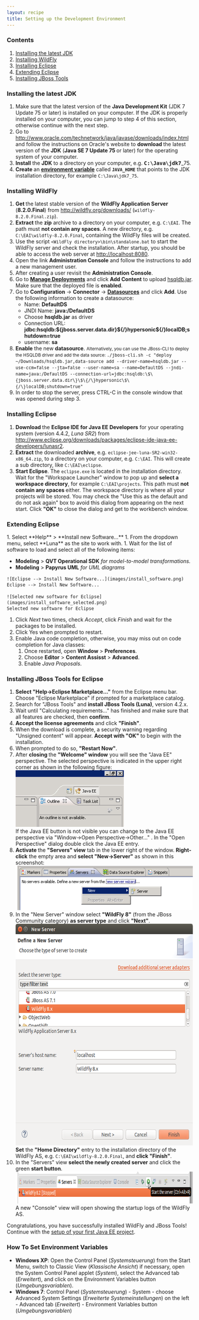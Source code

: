 ```yaml
---
layout: recipe
title: Setting up the Development Environment
---
```

<h3>Contents</h3>
<ol>
<li><a href="#jdk">Installing the latest JDK</a></li>
<li><a href="#wildfly">Installing WildFly</a></li>
<li><a href="#eclipse">Installing Eclipse</a></li>
<li><a href="#plugins">Extending Eclipse</a></li>
<li><a href="#jbosstools">Installing JBoss Tools</a></li>
</ol>
<h3><a id="jdk" name="jdk"></a>Installing the latest JDK</h3>
<ol>
<li>Make sure that the latest version of the <b>Java Development Kit</b> (JDK 7 Update 75 or later) is installed on your computer. If the JDK is properly installed on your computer, you can jump to step 4 of this section, otherwise continue with the next step.</li>
<li>Go to <a href="http://www.oracle.com/technetwork/java/javase/downloads/index.html">http://www.oracle.com/technetwork/java/javase/downloads/index.html</a> and follow the instructions on Oracle's website to <b>download </b>the latest version of the <b>JDK</b> (<b>Java SE 7 Update 75 </b>or later) for the operating system of your computer.</li>
<li><b>Install</b> the <b>JDK</b> to a directory on your computer, e.g. <b><tt>C:\Java\jdk7</tt></b>_75.</li>
<li><b>Create </b>an <a class="int" href="#envvar"><b>environment variable</b></a> called <small><b><tt>JAVA_HOME</tt></b></small> that points to the JDK installation directory, for example <small><tt>C:\Java\jdk7_75</tt></small>. </li>
</ol>
<h3><b><a id="wildfly" name="wildfly"></a>Installing WildFly</b></h3>
<ol>
<li><b>Get </b>the latest stable version of the <b>WildFly Application Server</b> (<strong>8.2.0.Final</strong>) from <a href="http://wildfly.org/downloads/">http://wildfly.org/downloads/</a> (<small><tt>wildfly-8.2.0.Final.zip</tt></small>).</li>
<li><b>Extract </b>the <b>zip</b> archive to a directory on your computer, e.g. <small><tt>C:\EAI</tt></small>. The path must <b>not contain any spaces</b>. A new directory, e.g. <small><tt>C:\EAI\wildfly-8.2.0.Final</tt></small>, containing the WildFly files will be created.</li>
<li>Use the script <small><tt>&lt;WildFly directory&gt;\bin\standalone.bat</tt></small> to start the WildFly server and check the installation. After startup, you should be able to access the web server at <a href="http://localhost:8080">http://localhost:8080</a>.</li>
<li>Open the link <b>Administration Console</b> and follow the instructions to add a new management user.</li>
<li>After creating a user revisit the <b>Administration Console</b>.</li>
<li>Go to <a href="http://localhost:9990/console/App.html#deployments"><b>Manage Deployments</b></a> and click <b>Add Content</b> to upload <a href="hsqldb.jar">hsqldb.jar</a>. Make sure that the deployed file is <b>enabled</b>.</li>
<li>Go to <b>Configuration</b> -&gt; <b>Connector</b> -&gt; <a href="http://localhost:9990/console/App.html#datasources"><b>Datasources</b></a> and click <b>Add</b>. Use the following information to create a datasource:<br />
<ul>
<li>Name: <b>DefaultDS</b></li>
<li>JNDI Name: <b>java:/DefaultDS</b></li>
<li>Choose <b>hsqldb.jar</b> as driver</li>
<li>Connection URL: <b>jdbc:hsqldb:${jboss.server.data.dir}${/}hypersonic${/}localDB;shutdown=true</b></li>
<li>username: <b>sa</b></li>
</ul>
</li>
<li><b>Enable</b> the new <b>datasource</b>.
<small>Alternatively, you can use the JBoss-CLI to deploy the HSQLDB driver and add the data source: <tt>./jboss-cli.sh -c "deploy ~/Downloads/hsqldb.jar,data-source add --driver-name=hsqldb.jar --use-ccm=false --jta=false --user-name=sa --name=DefaultDS --jndi-name=java:/DefaultDS --connection-url=jdbc:hsqldb:\$\{jboss.server.data.dir\}\$\{/\}hypersonic\$\{/\}localDB;shutdown=true"</tt></small></li>
<li>In order to stop the server, press CTRL-C in the console window that was opened during step 3.</li>
</ol>
<h3><a id="eclipse" name="eclipse"></a>Installing Eclipse</h3>
<ol>
<li><b>Download </b>the <b>Eclipse IDE for Java EE Developers</b> for your operating system (version 4.4.2, <i>Luna SR2</i>) from <a href="http://www.eclipse.org/downloads/packages/eclipse-ide-java-ee-developers/lunasr2">http://www.eclipse.org/downloads/packages/eclipse-ide-java-ee-developers/lunasr2</a>.</li>
<li><b>Extract </b>the downloaded <b>archive</b>, e.g. <small><tt>eclipse-jee-luna-SR2-win32-x86_64.zip</tt></small>, to a directory on your computer, e.g. <small><tt>C:\EAI</tt></small>. This will create a sub directory, like <small><tt>C:\EAI\eclipse</tt></small>.</li>
<li><b>Start Eclipse</b>. The <small><tt>eclipse.exe</tt></small> is located in the installation directory. Wait for the "Workspace Launcher" window to pop up and <b>select a workspace directory</b>, for example <small><tt>C:\EAI\projects</tt></small>. This path must <b>not contain any spaces </b>either. The workspace directory is where all your projects will be stored. You may check the "Use this as the default and do not ask again" box to avoid this dialog from appearing on the next start. Click <b>"OK"</b> to close the dialog and get to the workbench window.</li>
</ol>
<h3><a id="plugins" name="plugins"></a>Extending Eclipse</h3>
1. Select **Help** > **Install new Software...**
1. From the dropdown menu, select **Luna** as the site to work with.
1. Wait for the list of software to load and select all of the following items:

   * **Modeling** > **QVT Operational SDK**
      *for model-to-model transformations.*
   * **Modeling** > **Papyrus UML**
      *for UML diagrams*

    ![Eclipse --> Install New Software...](images/install_software.png)
    Eclipse --> Install New Software...

    ![Selected new software for Eclipse](images/install_software_selected.png)
    Selected new software for Eclipse

1. Click *Next* two times, check *Accept*, click *Finish* and wait for the packages to be installed.
1. Click Yes when prompted to restart.
1. Enable Java code completion, otherwise, you may miss out on code completion for Java classes:
   1. Once restarted, open **Window** > **Preferences**.
   1. Choose **Editor** > **Content Assisst** > **Advanced**.
   1. Enable *Java Proposals*.

<h3><a id="jbosstools" name="jbosstools"></a>Installing JBoss Tools for Eclipse</h3>
<ol>
<li><b>Select "Help-&gt;Eclipse Marketplace..."</b> from the Eclipse menu bar. Choose "Eclipse Marketplace" if prompted for a marketplace catalog.</li>
<li>Search for "JBoss Tools" and <b>install JBoss Tools (Luna)</b>, version 4.2.x.</li>
<li>Wait until "Calculating requirements..." has finished and make sure that all features are checked, then <b>confirm</b>.</li>
<li><b>Accept the license agreements</b> and click <b>"Finish"</b>.</li>
<li>When the download is complete, a security warning regarding "Unsigned content" will appear. <b>Accept with "OK"</b> to begin with the installation.</li>
<li>When prompted to do so, <b>"Restart Now"</b>.</li>
<li>After <b>closing </b>the <b>"Welcome" window</b> you will see the "Java EE" perspective. The selected perspective is indicated in the upper right corner as shown in the following figure:<br /> <img src="images/eclipse_jee_perspective.png" alt="" width="293" height="153" /><br /> If the Java EE button is not visible you can change to the Java EE perspective via "Window-&gt;Open Perspective-&gt;Other..." . In the "Open Perspective" dialog double click the Java EE entry.</li>
<li><b>Activate </b>the <b>"Servers" view</b> tab in the lower right of the window. <b>Right-click</b> the empty area and <b>select "New-&gt;Server"</b> as shown in this screenshot:<br /> <a href="eclipse_server_view.png"><img src="images/eclipse_server_view.png" alt="" width="523" height="120" /></a></li>
<li>In the "New Server" window select <b>"WildFly 8"</b> (from the JBoss Community category) <b>as server type</b> and click <b>"Next"</b>.<br /> <img src="images/eclipse_new_server.png" alt="" width="613" height="599" /><br /> <b>Set</b> the <b>"Home Directory"</b> entry to the installation directory of the WildFly AS, e.g. <small><tt>C:\EAI\wildfly-8.2.0.Final</tt></small>, and <b>click "Finish"</b>.</li>
<li>In the "Servers" view <b>select the newly created server</b> and click the green <b>start button</b>.<br /> <img src="images/eclipse_server_start.png" alt="" width="857" height="86" /><br /> A new "Console" view will open showing the startup logs of the WildFly AS.</li>
</ol>
<p>Congratulations, you have successfully installed WildFly and JBoss Tools!<br /> Continue with the <a class="int" href="020_tutorial_jboss_project.html">setup of your first Java EE project</a>.<br /></p>
<h3><a id="envvar" name="envvar"></a>How To Set Environment Variables</h3>
<ul>
<li><b>Windows XP</b>: Open the Control Panel (<i>Systemsteuerung</i>) from the Start Menu, switch to Classic View (<i>Klassische Ansicht</i>) if necessary, open the System Control Panel applet (<i>System</i>), select the Advanced tab (<i>Erweitert</i>), and click on the Environment Variables button (<i>Umgebungsvariablen</i>).</li>
<li><b>Windows 7</b>: Control Panel (<i>Systemsteuerung</i>) - System - choose Advanced System Settings (<i>Erweiterte Systemeinstellungen</i>) on the left - Advanced tab (<i>Erweitert</i>) - Environment Variables button (<i>Umgebungsvariablen</i>)</li>
</ul>
